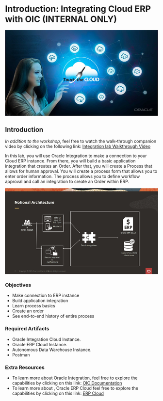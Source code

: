 # Introduction: Integrating Cloud ERP with OIC (INTERNAL ONLY)

<!-- Comment out table of contents
## Table of Contents
[Introduction](#introduction)
-->

![](./images/intro.png " ")

## Introduction

*In addition to the workshop*, feel free to watch the walk-through companion video by clicking on the following link:
[Integration lab Walkthrough Video](<INSERT LINK HERE>)

In this lab, you will use Oracle Integration to make a connection to your Cloud ERP instance. From there, you will build a basic application integration that creates an Order. After that, you will create a Process that allows for human approval. You will create a process form that allows you to enter order information. The process allows you to define workflow approval and call an integration to create an Order within ERP.

![](./images/notionalarch.png " ")

### Objectives
- Make connection to ERP instance
- Build application integration
- Learn process basics
- Create an order
- See end-to-end history of entire process

### Required Artifacts

- Oracle Integration Cloud Instance.
- Oracle ERP Cloud Instance.
- Autonomous Data Warehouse Instance. 
- Postman

### Extra Resources
-   To learn more about Oracle Integration, feel free to explore the capabilities by clicking on this link: [OIC Documentation](https://docs.oracle.com/en/cloud/paas/integration-cloud/index.html)
-   To learn more about , Oracle ERP Cloud feel free to explore the capabilities by clicking on this link: [ERP Cloud](https://go.oracle.com/LP=85331?elqCampaignId=48423&src1=ad:pas:go:dg:erp&src2=wwmk160606p00030c0001&SC=sckw=WWMK160606P00030C0001&mkwid=%7cpmt%7ce%7cpdv%7cc%7c&GOOGLE&oracle+erp+cloud&Cj0KCQjw7qn1BRDqARIsAKMbHDaSJX4r2woRQrLHIFTCk3imWrf6ORbhp3f1czxUvvxVTsz8Votd7TQaAhggEALw_wcB&gclid=Cj0KCQjw7qn1BRDqARIsAKMbHDaSJX4r2woRQrLHIFTCk3imWrf6ORbhp3f1czxUvvxVTsz8Votd7TQaAhggEALw_wcB&gclsrc=aw.ds)
